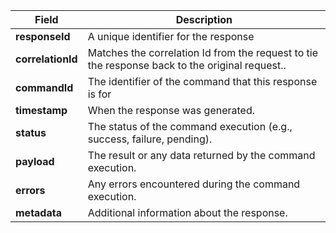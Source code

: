 | Field | Description |
|----------|----------|
| **responseId** | A unique identifier for the response |
| **correlationId** | Matches the correlation Id from the request to tie the response back to the original request.. |
| **commandId** | The identifier of the command that this response is for |
| **timestamp** | When the response was generated. |
| **status** | The status of the command execution (e.g., success, failure, pending). |
| **payload** |  The result or any data returned by the command execution.|
| **errors** |Any errors encountered during the command execution. |
| **metadata** | Additional information about the response.|
